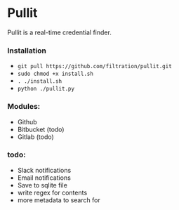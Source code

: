 # Pullit

Pullit is a real-time credential finder. 

### Installation

- ``` git pull https://github.com/filtration/pullit.git ```
- ``` sudo chmod +x install.sh  ```
- ``` . ./install.sh ```
- ``` python ./pullit.py  ```


### Modules:

- Github
- Bitbucket (todo)
- Gitlab (todo)


### todo:

- Slack notifications
- Email notifications
- Save to sqlite file
- write regex for contents
- more metadata to search for